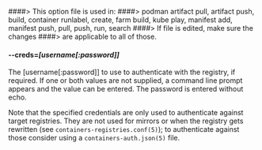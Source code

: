 ####> This option file is used in:
####>   podman artifact pull, artifact push, build, container runlabel, create, farm build, kube play, manifest add, manifest push, pull, push, run, search
####> If file is edited, make sure the changes
####> are applicable to all of those.
#### **--creds**=*[username[:password]]*

The [username[:password]] to use to authenticate with the registry, if required.
If one or both values are not supplied, a command line prompt appears and the
value can be entered. The password is entered without echo.

Note that the specified credentials are only used to authenticate against
target registries.  They are not used for mirrors or when the registry gets
rewritten (see `containers-registries.conf(5)`); to authenticate against those
consider using a `containers-auth.json(5)` file.
